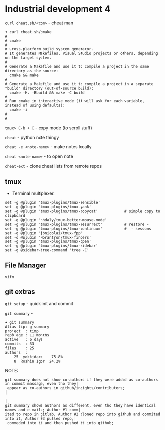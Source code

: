 # Industrial development 4

`curl cheat.sh/<com>` - cheat man

~~~
➜ curl cheat.sh/cmake
#
# cmake
#
# Cross-platform build system generator.
# It generates Makefiles, Visual Studio projects or others, depending on the target system.
#
# Generate a Makefile and use it to compile a project in the same directory as the source:
  cmake && make
#
# Generate a Makefile and use it to compile a project in a separate "build" directory (out-of-source build):                                                                                                
  cmake -H. -Bbuild && make -C build
#
# Run cmake in interactive mode (it will ask for each variable, instead of using defaults):
  cmake -i
#
#

~~~

`tmux> C-b + [` - copy mode (to scroll stuff)

`cheat` - python note thingy

`cheat -e <note-name>` - make notes locally

`cheat <note-name>` - to open note

`cheat-ext` - clone cheat lists from remote repos

## tmux
- Terminal multiplexer.

~~~
set -g @plugin 'tmux-plugins/tmux-sensible'
set -g @plugin 'tmux-plugins/tmux-yank'
set -g @plugin 'tmux-plugins/tmux-copycat'            # simple copy to clipboard
set -g @plugin 'nhdaly/tmux-better-mouse-mode'
set -g @plugin 'tmux-plugins/tmux-resurrect'          # restore -
set -g @plugin 'tmux-plugins/tmux-continuum'          #  - sessons
set -g @plugin 'jbnicolai/tmux-fpp'
set -g @plugin 'Morantron/tmux-fingers'
set -g @plugin 'tmux-plugins/tmux-open'
set -g @plugin 'tmux-plugins/tmux-sidebar'
set -g @sidebar-tree-command 'tree -C'
~~~

## File Manager

`vifm`


## git extras

`git setup` - quick init and commit

`git summary` - 

~~~
➜ git summary                                                                                      
Alias tip: g summary
project  : timp
repo age : 11 months
active   : 6 days
commits  : 33
files    : 25
authors  :
    25  yokkidack    75.8%
    8  Roshin Igor  24.2%
~~~

NOTE:

~~~
git summary does not show co-authors if they were added as co-authors in commit massage, even tho they│
 appear as co-authors in github/insights/contributers;                                                │
                                                                                                      │
git summary shows authors as different, even tho they have identical names and e-mails; Author #1 comm│
ited to repo in gitlab, Author #2 cloned repo into github and commited into it, Author #3 pulled repo,│
 commeded into it and then pushed it into github; 
~~~
